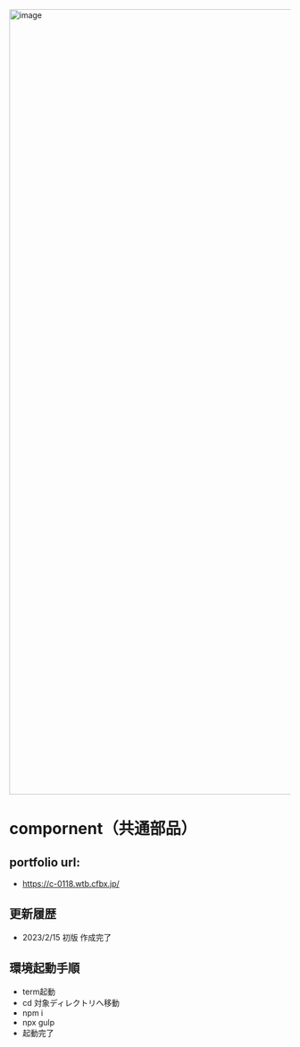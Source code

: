 <img width="1404" alt="image" src="https://user-images.githubusercontent.com/99580997/218870414-b0b1fb7f-d709-47a5-86ae-d5f722416c5c.png">

# compornent（共通部品）

## portfolio url:

- https://c-0118.wtb.cfbx.jp/

## 更新履歴

- 2023/2/15 初版 作成完了

## 環境起動手順
- term起動
- cd 対象ディレクトリへ移動
- npm i
- npx gulp
- 起動完了
